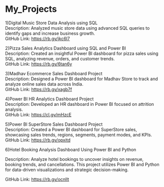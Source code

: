 # My_Projects
1)Digital Music Store Data Analysis using SQL  
Description: Analyzed music store data using advanced SQL queries to identify gaps and increase business growth.                                                                             
GitHub Link: https://rb.gy/jkc6l7 

2)Pizza Sales Analytics Dashboard using SQL and Power BI  
Description: Created an insightful Power BI dashboard for pizza sales using SQL, analyzing revenue, orders, and customer trends.                                                             
GitHub Link: https://rb.gy/6tan6y 

3)Madhav Ecommerce Sales Dashboard Project  
Description: Designed a Power BI dashboard for Madhav Store to track and analyze online sales data across India.                                                                             
GitHub Link: https://rb.gy/xagb7f

4)Power BI HR Analytics Dashboard Project  
Description: Developed an HR dashboard in Power BI focused on attrition analysis.                                                                                                            
GitHub Link: https://cl.gy/mHzcE 

5)Power BI SuperStore Sales Dashboard Project  
Description: Created a Power BI dashboard for SuperStore sales, showcasing sales trends, regions, segments, payment modes, and KPIs.                                                         
GitHub Link: https://rb.gy/opxitd

6)Hotel Booking Analysis Dashboard Using Power BI and Python

Description: Analyze hotel bookings to uncover insights on revenue, booking trends, and cancellations. This project utilizes Power BI and Python for data-driven visualizations and strategic decision-making.

GitHub Link: https://rb.gy/ocnllt
